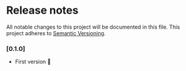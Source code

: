 # Release notes
All notable changes to this project will be documented in this file.
This project adheres to [Semantic Versioning](http://semver.org/).

### [0.1.0]

- First version 🎉
